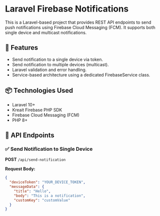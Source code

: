 
# Laravel Firebase Notifications

This is a Laravel-based project that provides REST API endpoints to send push notifications using Firebase Cloud Messaging (FCM). It supports both single device and multicast notifications.

## 🔧 Features

- Send notification to a single device via token.
- Send notification to multiple devices (multicast).
- Laravel validation and error handling.
- Service-based architecture using a dedicated FirebaseService class.

## 📦 Technologies Used

- Laravel 10+
- Kreait Firebase PHP SDK
- Firebase Cloud Messaging (FCM)
- PHP 8+

## 🚀 API Endpoints

### ✅ Send Notification to Single Device

**POST** `/api/send-notification`

**Request Body:**

```json
{
  "deviceToken": "YOUR_DEVICE_TOKEN",
  "messageData": {
    "title": "Hello",
    "body": "This is a notification",
    "customKey": "customValue"
  }
}



